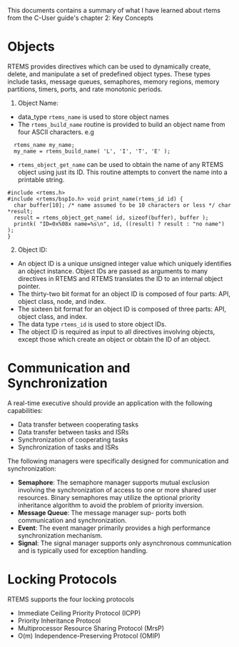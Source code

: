 This documents contains a summary of what I have learned about rtems from the C-User guide's chapter 2: Key Concepts

# Objects
RTEMS provides directives which can be used to dynamically create, delete, and manipulate a set of predefined object types. These types include tasks, message queues, semaphores, memory regions, memory partitions, timers, ports, and rate monotonic periods.

1. Object Name:
  - data_type `rtems_name` is used to store object names
  - The `rtems_build_name` routine is provided to build an object name from four ASCII characters.
  e.g
  ```
    rtems_name my_name;
    my_name = rtems_build_name( 'L', 'I', 'T', 'E' );
  ```
  - `rtems_object_get_name` can be used to obtain the name of any RTEMS object using just its ID. This routine attempts to convert the name into a printable string.
  ```
  #include <rtems.h>
  #include <rtems/bspIo.h> void print_name(rtems_id id) {
    char buffer[10]; /* name assumed to be 10 characters or less */ char *result;
    result = rtems_object_get_name( id, sizeof(buffer), buffer );
    printk( "ID=0x%08x name=%s\n", id, ((result) ? result : "no name") );
  }
  ```

2. Object ID:
  - An object ID is a unique unsigned integer value which uniquely identifies an object instance. Object IDs are passed as arguments to many directives in RTEMS and RTEMS translates the ID to an internal object pointer.
  - The thirty-two bit format for an object ID is composed of four parts: API, object class, node, and index.
  - The sixteen bit format for an object ID is composed of three parts: API, object class, and index.
  - The data type `rtems_id` is used to store object IDs.
  - The object ID is required as input to all directives involving objects, except those which create an object or obtain the ID of an object.

# Communication and Synchronization
A real-time executive should provide an application with the following capabilities:
  - Data transfer between cooperating tasks
  - Data transfer between tasks and ISRs
  - Synchronization of cooperating tasks
  - Synchronization of tasks and ISRs

The following managers were specifically designed for communication and synchronization:
  -  **Semaphore**: The semaphore manager supports mutual exclusion involving the synchronization
    of access to one or more shared user resources. Binary semaphores may utilize
    the optional priority inheritance algorithm to avoid the problem of priority
    inversion.
  -  **Message Queue**: The message manager sup- ports both communication and synchronization.
  -  **Event**: The event manager primarily provides a high performance synchronization mechanism.
  -  **Signal**: The signal manager supports only asynchronous communication and is typically used for exception handling.

# Locking Protocols
RTEMS supports the four locking protocols
  - Immediate Ceiling Priority Protocol (ICPP)
  - Priority Inheritance Protocol
  - Multiprocessor Resource Sharing Protocol (MrsP)
  - O(m) Independence-Preserving Protocol (OMIP)

